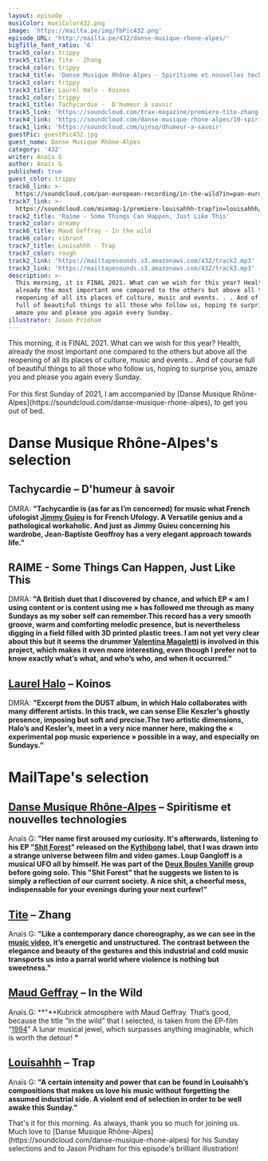 ```yaml
---
layout: episode
musiColor: musiColor432.png
image: 'https://mailta.pe/img/fbPic432.png'
episode_URL: 'http://mailta.pe/432/danse-musique-rhone-alpes/'
bigTitle_font_ratio: '6'
track5_color: trippy
track5_title: Tite - Zhang
track4_color: trippy
track4_title: 'Danse Musique Rhône-Alpes - Spiritisme et nouvelles technologies '
track3_color: trippy
track3_title: Laurel Halo - Koinos
track1_color: trippy
track1_title: Tachycardie -  D'humeur à savoir
track5_link: 'https://soundcloud.com/trax-magazine/premiere-tite-zhang-fragil-musique'
track4_link: 'https://soundcloud.com/danse-musique-rhone-alpes/10-spiritisme-mtrdigit-v1'
track1_link: 'https://soundcloud.com/ujnsq/dhumeur-a-savoir'
guestPic: guestPic432.jpg
guest_name: Danse Musique Rhône-Alpes
category: '432'
writer: Anaïs G
author: Anaïs G
published: true
guest_color: trippy
track6_link: >-
  https://soundcloud.com/pan-european-recording/in-the-wild?in=pan-european-recording/sets/maud-geffray-1994
track7_link: >-
  https://soundcloud.com/mixmag-1/premiere-louisahhh-trap?in=louisahhh/sets/a-trap-ive-built-raar008
track2_title: 'Raime - Some Things Can Happen, Just Like This'
track2_color: dreamy
track6_title: Maud Geffray - In the wild
track6_color: vibrant
track7_title: Louisahhh - Trap
track7_color: rough
track2_link: 'https://mailtapesounds.s3.amazonaws.com/432/track2.mp3'
track3_link: 'https://mailtapesounds.s3.amazonaws.com/432/track3.mp3'
description: >-
  This morning, it is FINAL 2021. What can we wish for this year? Health,
  already the most important one compared to the others but above all the
  reopening of all its places of culture, music and events. . . And of course
  full of beautiful things to all those who follow us, hoping to surprise you,
  amaze you and please you again every Sunday.
illustrator: Jason Pridham
---
```


<p id="introduction">This morning, it is FINAL 2021. What can we wish for this year? Health, already the most important one compared to the others but above all the reopening of all its places of culture, music and events... And of course full of beautiful things to all those who follow us, hoping to surprise you, amaze you and please you again every Sunday.
<br><br>
For this first Sunday of 2021, I am accompanied by [Danse Musique Rhône-Alpes](https://soundcloud.com/danse-musique-rhone-alpes), to get you out of bed.
</p>


# Danse Musique Rhône-Alpes's selection

## Tachycardie – D'humeur à savoir
DMRA: **"**Tachycardie is (as far as I’m concerned) for music what French ufologist [Jimmy Guieu](https://fr.wikipedia.org/wiki/Jimmy_Guieu) is for French Ufology. A Versatile genius and a pathological workaholic. And just as Jimmy Guieu concerning his wardrobe, Jean-Baptiste Geoffroy has a very elegant approach towards life.**"**

## RAIME - Some Things Can Happen, Just Like This
DMRA: **"**A British duet that I discovered by chance, and which EP « am I using content or is content using me » has followed me through as many Sundays as my sober self can remember.This record has a very smooth groove, warm and comforting melodic presence, but is nevertheless digging in a field filled with 3D printed plastic trees. I am not yet very clear about this but it seems the drummer [Valentina Magaletti](https://valentinamagaletti.com/) is involved in this project, which makes it even more interesting, even though I prefer not to know exactly what’s what, and who’s who, and when it occurred.**"**

## [Laurel Halo](https://soundcloud.com/laurelhalo) – Koinos
DMRA: **"**Excerpt from the DUST album, in which Halo collaborates with many different artists. In this track, we can sense Elie Keszler’s ghostly presence, imposing but soft and precise.The two artistic dimensions, Halo’s and Kesler’s, meet in a very nice manner here, making the « experimental pop music experience » possible in a way, and especially on Sundays.**"**


# MailTape's selection

## [Danse Musique Rhône-Alpes](https://www.kythibong.org/en/bands/dmra.php) – Spiritisme et nouvelles technologies
Anaïs G: **"**Her name first aroused my curiosity. It's afterwards, listening to his EP "[Shit Forest](https://kythibong.bandcamp.com/album/shit-forest)" released on the [Kythibong](https://www.kythibong.org/) label, that I was drawn into a strange universe between film and video games. Loup Gangloff is a musical UFO all by himself. He was part of the [Deux Boules Vanille](http://2boulesvanille.com/) group before going solo. This "Shit Forest" that he suggests we listen to is simply a reflection of our current society. A nice shit, a cheerful mess, indispensable for your evenings during your next curfew!**"**

## [Tite](https://www.facebook.com/djtite1) – Zhang
Anaïs G: **"**Like a contemporary dance choreography, as we can see in the [music video](https://www.youtube.com/watch?v=Bt0kyb7LSFU), it’s energetic and unstructured. The contrast between the elegance and beauty of the gestures and this industrial and cold music transports us into a parral world where violence is nothing but sweetness.**"**

## [Maud Geffray](https://soundcloud.com/maudgeffray) – In the Wild 
Anaïs G: **"**Kubrick atmosphere with Maud Geffray. That’s good, because the title “In the wild” that I selected, is taken from the EP-film “[1994](https://soundcloud.com/pan-european-recording/sets/maud-geffray-1994)” A lunar musical jewel, which surpasses anything imaginable, which is worth the detour! **"**

## [Louisahhh](https://soundcloud.com/louisahhh) – Trap
Anaïs G: **"**A certain intensity and power that can be found in Louisahh’s compositions that makes us love his music without forgetting the assumed industrial side. A violent end of selection in order to be well awake this Sunday.**"**


<p id="outroduction">That's it for this morning. As always, thank you so much for joining us. Much love to [Danse Musique Rhône-Alpes](https://soundcloud.com/danse-musique-rhone-alpes) for his Sunday selections and to Jason Pridham for this episode's brilliant illustration!</p>
